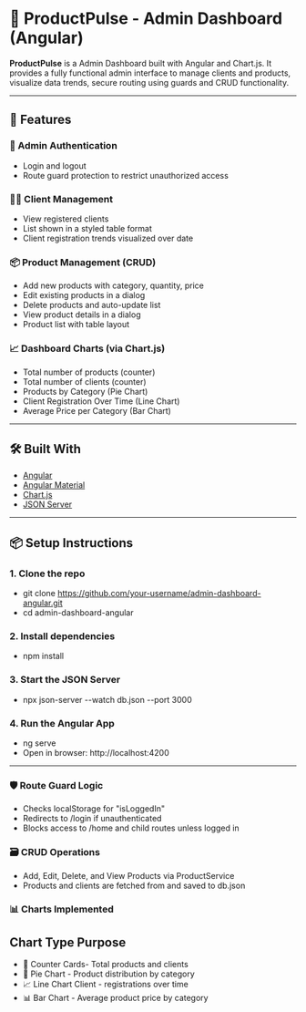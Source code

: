 # 🚀 ProductPulse - Admin Dashboard (Angular)

**ProductPulse** is a Admin Dashboard built with Angular and Chart.js. It provides a fully functional admin interface to manage clients and products, visualize data trends, secure routing using guards and CRUD functionality.

---

## 🚀 Features

### 👤 Admin Authentication
- Login and logout
- Route guard protection to restrict unauthorized access

### 🧑‍💼 Client Management
- View registered clients
- List shown in a styled table format
- Client registration trends visualized over date

### 📦 Product Management (CRUD)
- Add new products with category, quantity, price
- Edit existing products in a dialog
- Delete products and auto-update list
- View product details in a dialog
- Product list with table layout

### 📈 Dashboard Charts (via Chart.js)
- Total number of products (counter)
- Total number of clients (counter)
- Products by Category (Pie Chart)
- Client Registration Over Time (Line Chart)
- Average Price per Category (Bar Chart)

---

## 🛠️ Built With

- [Angular](https://angular.io/)
- [Angular Material](https://material.angular.io/)
- [Chart.js](https://www.chartjs.org/)
- [JSON Server](https://github.com/typicode/json-server)

---

## 📦 Setup Instructions

### 1. Clone the repo
- git clone https://github.com/your-username/admin-dashboard-angular.git
- cd admin-dashboard-angular

### 2. Install dependencies
- npm install

### 3. Start the JSON Server
- npx json-server --watch db.json --port 3000

### 4. Run the Angular App
- ng serve
- Open in browser: http://localhost:4200

---

### 🛡️ Route Guard Logic
- Checks localStorage for "isLoggedIn"
- Redirects to /login if unauthenticated
- Blocks access to /home and child routes unless logged in

### 🗃️ CRUD Operations
- Add, Edit, Delete, and View Products via ProductService
- Products and clients are fetched from and saved to db.json

### 📊 Charts Implemented
## Chart Type	Purpose
- 📌 Counter Cards- Total products and clients
- 🥧 Pie Chart -	Product distribution by category
- 📈 Line Chart	Client - registrations over time
- 📊 Bar Chart	- Average product price by category
